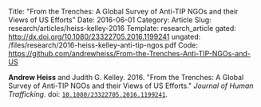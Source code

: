 Title: "From the Trenches: A Global Survey of Anti-TIP NGOs and their Views of US Efforts"
Date: 2016-06-01
Category: Article
Slug: research/articles/heiss-kelley-2016
Template: research_article
gated: http://dx.doi.org/10.1080/23322705.2016.1199241
ungated: /files/research/2016-heiss-kelley-anti-tip-ngos.pdf
Code: https://github.com/andrewheiss/From-the-Trenches-Anti-TIP-NGOs-and-US


**Andrew Heiss** and Judith G. Kelley. 2016. "From the Trenches: A Global Survey of Anti-TIP NGOs and their Views of US Efforts." *Journal of Human Trafficking*. doi: [`10.1080/23322705.2016.1199241`](http://dx.doi.org/10.1080/23322705.2016.1199241).
